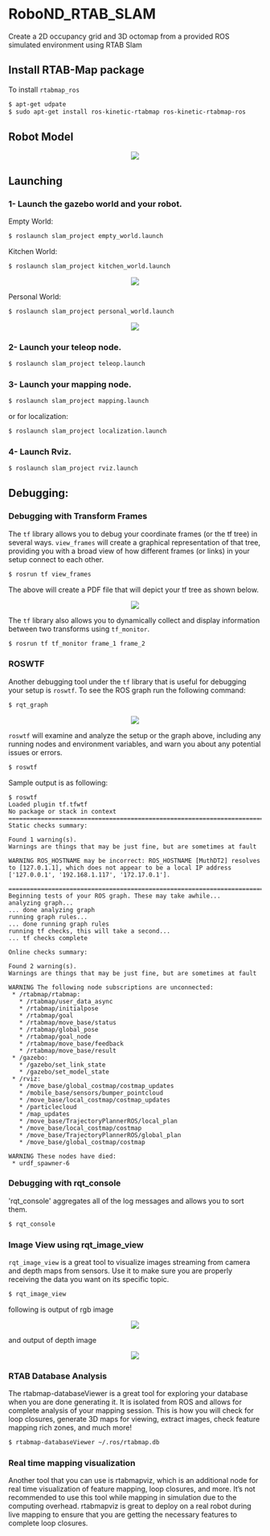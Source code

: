 # RoboND_RTAB_SLAM
Create a 2D occupancy grid and 3D octomap from a provided ROS simulated environment using RTAB Slam


## Install RTAB-Map package
To install `rtabmap_ros`

```bash
$ apt-get udpate
$ sudo apt-get install ros-kinetic-rtabmap ros-kinetic-rtabmap-ros
```

## Robot Model

<p align="center"> <img src="./misc/robot.png"> </p>

## Launching

### 1- Launch the gazebo world and your robot.

Empty World:
```bash
$ roslaunch slam_project empty_world.launch
```

Kitchen World:
```bash
$ roslaunch slam_project kitchen_world.launch
```
<p align="center"> <img src="./misc/kitchen_world.jpg"> </p>

Personal World:
```bash
$ roslaunch slam_project personal_world.launch
```
<p align="center"> <img src="./misc/personal_world.jpg"> </p>


### 2- Launch your teleop node.
```bash
$ roslaunch slam_project teleop.launch
```

### 3- Launch your mapping node.
```bash
$ roslaunch slam_project mapping.launch
```

or for localization:

```bash
$ roslaunch slam_project localization.launch
```

### 4- Launch Rviz.
```bash
$ roslaunch slam_project rviz.launch
```
## Debugging:

### Debugging with Transform Frames

The `tf` library allows you to debug your coordinate frames (or the tf tree) in several ways. `view_frames` will create a graphical representation of that tree, providing you with a broad view of how different frames (or links) in your setup connect to each other.

```bash
$ rosrun tf view_frames
```
The above will create a PDF file that will depict your tf tree as shown below.

<p align="center"> <img src="./misc/tf_map.png"> </p>

The `tf` library also allows you to dynamically collect and display information between two transforms using `tf_monitor`.

```bash
$ rosrun tf tf_monitor frame_1 frame_2
```

### ROSWTF

Another debugging tool under the `tf` library that is useful for debugging your setup is `roswtf`. To see the ROS graph run the following command:

```bash
$ rqt_graph
```
<p align="center"> <img src="./misc/rosgraph.png"> </p>

`roswtf` will examine and analyze the setup or the graph above, including any running nodes and environment variables, and warn you about any potential issues or errors.

```bash
$ roswtf
```
Sample output is as following:

```text
$ roswtf
Loaded plugin tf.tfwtf
No package or stack in context
================================================================================
Static checks summary:

Found 1 warning(s).
Warnings are things that may be just fine, but are sometimes at fault

WARNING ROS_HOSTNAME may be incorrect: ROS_HOSTNAME [MuthDT2] resolves to [127.0.1.1], which does not appear to be a local IP address ['127.0.0.1', '192.168.1.117', '172.17.0.1'].

================================================================================
Beginning tests of your ROS graph. These may take awhile...
analyzing graph...
... done analyzing graph
running graph rules...
... done running graph rules
running tf checks, this will take a second...
... tf checks complete

Online checks summary:

Found 2 warning(s).
Warnings are things that may be just fine, but are sometimes at fault

WARNING The following node subscriptions are unconnected:
 * /rtabmap/rtabmap:
   * /rtabmap/user_data_async
   * /rtabmap/initialpose
   * /rtabmap/goal
   * /rtabmap/move_base/status
   * /rtabmap/global_pose
   * /rtabmap/goal_node
   * /rtabmap/move_base/feedback
   * /rtabmap/move_base/result
 * /gazebo:
   * /gazebo/set_link_state
   * /gazebo/set_model_state
 * /rviz:
   * /move_base/global_costmap/costmap_updates
   * /mobile_base/sensors/bumper_pointcloud
   * /move_base/local_costmap/costmap_updates
   * /particlecloud
   * /map_updates
   * /move_base/TrajectoryPlannerROS/local_plan
   * /move_base/local_costmap/costmap
   * /move_base/TrajectoryPlannerROS/global_plan
   * /move_base/global_costmap/costmap

WARNING These nodes have died:
 * urdf_spawner-6

```


### Debugging with rqt_console

'rqt_console' aggregates all of the log messages and allows you to sort them.

```bash
$ rqt_console
```

### Image View using rqt_image_view

`rqt_image_view` is a great tool to visualize images streaming from camera and depth maps from sensors. Use it to make sure you are properly receiving the data you want on its specific topic.

```bash
$ rqt_image_view
```
following is output of rgb image

<p align="center"> <img src="./misc/rqtimage_rgb.png"> </p>

and output of depth image

<p align="center"> <img src="./misc/rqtimage_depth.png"> </p>


### RTAB Database Analysis

The rtabmap-databaseViewer is a great tool for exploring your database when you are done generating it. It is isolated from ROS and allows for complete analysis of your mapping session. This is how you will check for loop closures, generate 3D maps for viewing, extract images, check feature mapping rich zones, and much more!

```bash
$ rtabmap-databaseViewer ~/.ros/rtabmap.db
```

### Real time mapping visualization

Another tool that you can use is rtabmapviz, which is an additional node for real time visualization of feature mapping, loop closures, and more. It’s not recommended to use this tool while mapping in simulation due to the computing overhead. rtabmapviz is great to deploy on a real robot during live mapping to ensure that you are getting the necessary features to complete loop closures.
